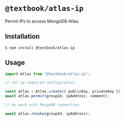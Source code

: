 # `@textbook/atlas-ip`

Permit IPs to access MongoDB Atlas.

## Installation

```shell
$ npm install @textbook/atlas-ip
```

## Usage

```javascript
import Atlas from "@textbook/atlas-ip";

// set up required configuration

const atlas = Atlas.create({ publicKey, privateKey })
await atlas.permit(groupId, ipAddress, comment);

// do work with MongoDB connection

await atlas.revoke(groupId, ipAddress);
```
